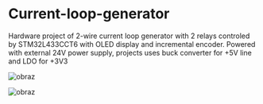 # Current-loop-generator
Hardware project of 2-wire current loop generator with 2 relays controled by STM32L433CCT6 with OLED display and incremental encoder.
Powered with external 24V power supply, projects uses buck converter for +5V line and LDO for +3V3


![obraz](https://github.com/user-attachments/assets/f5f6d409-26d9-4c77-ae09-50380c280063)

![obraz](https://github.com/user-attachments/assets/3307f704-9823-4ef3-842b-67c837cdf24f)
